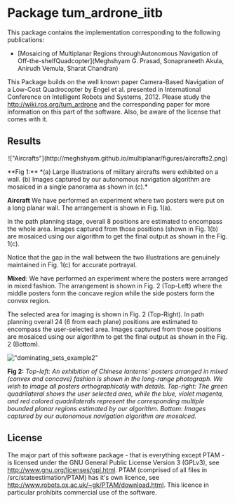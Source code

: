 # Package tum_ardrone_iitb

This package contains the implementation corresponding to the following publications:

- [Mosaicing of Multiplanar Regions throughAutonomous Navigation of Off-the-shelfQuadcopter](Meghshyam G. Prasad, Sonapraneeth Akula, Anirudh Vemula, Sharat Chandran)

This Package builds on the well known paper Camera-Based Navigation of a Low-Cost Quadrocopter by Engel et al. presented in International Conference on Intelligent Robots and Systems, 2012. Please study the http://wiki.ros.org/tum_ardrone and the corresponding paper for more information on this part of the software. Also, be aware of the license that comes with it. 

## Results
<p align="center">
!["Aircrafts"](http://meghshyam.github.io/multiplanar/figures/aircrafts2.png)
</p>
**Fig 1:** *(a) Large illustrations of military aircrafts were exhibited on a wall. (b) Images captured by our autonomous navigation algorithm are mosaiced in a single panorama as shown in (c).*

**Aircraft** We have performed an experiment where two posters were put on a long planar wall. The arrangement is shown in Fig. 1(a). 

In the path planning stage, overall 8 positions are estimated to encompass the whole area. Images captured from those positions (shown
in Fig. 1(b) are mosaiced using our algorithm to get the final output as shown in the Fig. 1(c).

Notice that the gap in the wall between the two illustrations are genuinely maintained in Fig. 1(c) for accurate portrayal. 

**Mixed**: We have performed an experiment where the posters were arranged in mixed fashion. The arrangement is shown in
Fig. 2 (Top-Left) where the middle posters form the concave region while the side posters form the convex region. 

The selected area for imaging is shown in Fig. 2 (Top-Right). In path planning overall 24 (6 from each plane) positions are estimated to encompass the user-selected area. Images captured from those positions are mosaiced using our algorithm to get the final output as shown in the Fig. 2 (Bottom).

!["dominating_sets_example2"](http://meghshyam.github.io/multiplanar/figures/mixed2Result.png)

**Fig 2:** *Top-left: An exhibition of Chinese lanterns' posters arranged in mixed (convex and concave) fashion is shown in the long-range photograph. We wish to image all posters orthographically with details. Top-right: The green quadrilateral shows the user selected area, while the blue, violet magenta, and red colored quadrilaterals represent the corresponding multiple bounded planar regions estimated by our algorithm. Bottom: Images captured by our autonomous navigation algorithm are mosaiced.*


## License

The major part of this software package - that is everything except PTAM - is licensed under the GNU General Public License Version 3 (GPLv3), see http://www.gnu.org/licenses/gpl.html. PTAM (comprised of all files in /src/stateestimation/PTAM) has it's own licence, see http://www.robots.ox.ac.uk/~gk/PTAM/download.html. This licence in particular prohibits commercial use of the software.
